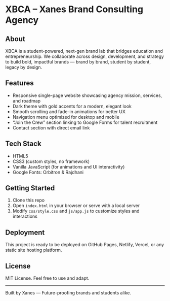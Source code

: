 # XBCA – Xanes Brand Consulting Agency

## About

XBCA is a student-powered, next-gen brand lab that bridges education and entrepreneurship. We collaborate across design, development, and strategy to build bold, impactful brands — brand by brand, student by student, legacy by design.

## Features

- Responsive single-page website showcasing agency mission, services, and roadmap  
- Dark theme with gold accents for a modern, elegant look  
- Smooth scrolling and fade-in animations for better UX  
- Navigation menu optimized for desktop and mobile  
- “Join the Crew” section linking to Google Forms for talent recruitment  
- Contact section with direct email link  

## Tech Stack

- HTML5  
- CSS3 (custom styles, no framework)  
- Vanilla JavaScript (for animations and UI interactivity)  
- Google Fonts: Orbitron & Rajdhani  

## Getting Started

1. Clone this repo  
2. Open `index.html` in your browser or serve with a local server  
3. Modify `css/style.css` and `js/app.js` to customize styles and interactions  

## Deployment

This project is ready to be deployed on GitHub Pages, Netlify, Vercel, or any static site hosting platform.

## License

MIT License. Feel free to use and adapt.

---

Built by Xanes — Future-proofing brands and students alike.
